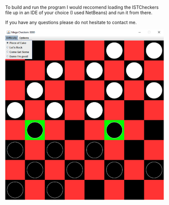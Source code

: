 To build and run the program I would reccomend loading the ISTCheckers file up in an IDE of your choice (I used NetBeans) and run it from there.

If you have any questions please do not hesitate to contact me. 


<p align="center">
  <img src="https://github.com/dr271/Checkers/blob/master/ReadmeImages-Checkers/Hints.png">
</p>
